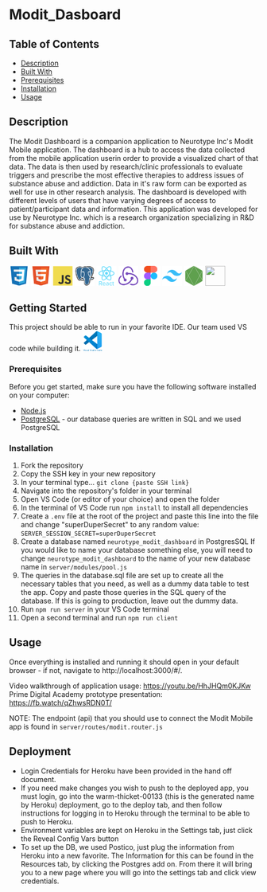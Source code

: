 # Modit_Dasboard

## Table of Contents

- [Description](#description)
- [Built With](#built-with)
- [Prerequisites](#prerequisite)
- [Installation](#installation)
- [Usage](#usage)
    

## Description

The Modit Dashboard is a companion application to Neurotype Inc's Modit Mobile application.  The dashboard is a hub to access the data collected from the mobile application userin order to provide a visualized chart of that data. The data is then used by research/clinic professionals to evaluate triggers and prescribe the most effective therapies to address issues of substance abuse and addiction. Data in it's raw form can be exported as well for use in other research analysis. The dashboard is developed with different levels of users that have varying degrees of access to patient/participant data and information. This application was developed for use by Neurotype Inc. which is a research organization specializing in R&D for substance abuse and addiction.

## Built With

<a href="https://www.w3schools.com/w3css/defaulT.asp"><img src="https://raw.githubusercontent.com/devicons/devicon/master/icons/css3/css3-original.svg" height="40px" width="40px" /></a>
<a href="https://www.w3schools.com/html/"><img src="https://raw.githubusercontent.com/devicons/devicon/master/icons/html5/html5-original.svg" height="40px" width="40px" /></a>
<a href="https://www.w3schools.com/js/default.asp"><img src="https://raw.githubusercontent.com/devicons/devicon/master/icons/javascript/javascript-original.svg" height="40px" width="40px" /></a>
<a href="https://www.postgresql.org/"><img src="https://raw.githubusercontent.com/devicons/devicon/master/icons/postgresql/postgresql-original.svg" height="40px" width="40px" /></a>
<a href="https://reactjs.org/"><img src="https://raw.githubusercontent.com/devicons/devicon/master/icons/react/react-original-wordmark.svg" height="40px" width="40px" /></a>
<a href="https://redux.js.org/"><img src="https://raw.githubusercontent.com/devicons/devicon/master/icons/redux/redux-original.svg" height="40px" width="40px" /></a>
<a href="https://www.figma.com/?fuid="><img src="https://github.com/devicons/devicon/blob/master/icons/figma/figma-original.svg" height="40px" width="40px" /></a>
<a href="https://www.tailwindcss.com/"><img src="https://github.com/devicons/devicon/blob/master/icons/tailwindcss/tailwindcss-plain.svg" height="40px" width="40px" /></a>
<a href="https://nodejs.org/en/"><img src="https://github.com/devicons/devicon/blob/master/icons/nodejs/nodejs-plain.svg" height="40px" width="40px" /></a>
<a href="https://chartjs.org/"><img src="/chart-js-logos-idg4l58CuH.svg" height="40px" width="40px" /></a>
## Getting Started

This project should be able to run in your favorite IDE. Our team used VS code while building it. 
<a href="https://code.visualstudio.com/"><img src="https://github.com/devicons/devicon/blob/master/icons/vscode/vscode-original-wordmark.svg" height="40px" width="40px" /></a>

### Prerequisites
Before you get started, make sure you have the following software installed on your computer:

- [Node.js](https://nodejs.org/en/)
- [PostgreSQL](https://www.postgresql.org/) - our database queries are written in SQL and we used PostgreSQL

### Installation

1. Fork the repository
2. Copy the SSH key in your new repository
3. In your terminal type...  `git clone {paste SSH link}`
4. Navigate into the repository's folder in your terminal
5. Open VS Code (or editor of your choice) and open the folder
6. In the terminal of VS Code run `npm install` to install all dependencies
7.  Create a `.env` file at the root of the project and paste this line into the file and change "superDuperSecret" to any random value: `SERVER_SESSION_SECRET=superDuperSecret`
8. Create a database named `neurotype_modit_dashboard` in PostgresSQL
If you would like to name your database something else, you will need to change `neurotype_modit_dashboard` to the name of your new database name in `server/modules/pool.js`
9. The queries in the database.sql file are set up to create all the necessary tables that you need, as well as a dummy data table to test the app. Copy and paste those queries in the SQL query of the database. If this is going to production, leave out the dummy data.
10. Run `npm run server` in your VS Code terminal
11. Open a second terminal and run `npm run client`

## Usage

Once everything is installed and running it should open in your default browser - if not, navigate to http://localhost:3000/#/.

Video walkthrough of application usage: https://youtu.be/HhJHQm0KJKw
Prime Digital Academy prototype presentation: https://fb.watch/qZhwsRDN0T/

NOTE: The endpoint (api) that you should use to connect the Modit Mobile app is found in `server/routes/modit.router.js`

## Deployment
- Login Credentials for Heroku have been provided in the hand off document.
- If you need make changes you wish to push to the deployed app, you must login, go into the warm-thicket-00133 (this is the generated name by Heroku) deployment, go to the deploy tab, and then follow instructions for logging in to Heroku through the terminal to be able to push to Heroku.
- Environment variables are kept on Heroku in the Settings tab, just click the Reveal Config Vars button
- To set up the DB, we used Postico, just plug the information from Heroku into a new favorite. The Information for this can be found in the Resources tab, by clicking the Postgres add on. From there it will bring you to a new page where you will go into the settings tab and click view credentials. 

